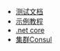 ﻿* [测试文档](docs/home)
* [示例教程](docs/example)
* [.net core](docs/TDocumen)
* [集群Consul](docs/TheCuster)